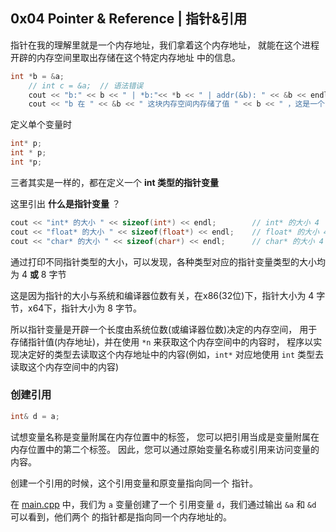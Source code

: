 ## 0x04 Pointer & Reference | 指针&引用

指针在我的理解里就是一个内存地址，我们拿着这个内存地址，
就能在这个进程开辟的内存空间里取出存储在这个特定内存地址
中的信息。

```c++
int *b = &a;
    // int c = &a;  // 语法错误
    cout << "b:" << b << " | *b:"<< *b << " | addr(&b): " << &b << endl;
    cout << "b 在 " << &b << " 这块内存空间内存储了值 " << b << " ，这是一个内存地址，这个对应的内存地址存储了：" << *b << endl << endl;
```

定义单个变量时
```c++
int* p;
int * p;
int *p;
```
三者其实是一样的，都在定义一个 **int 类型的指针变量**

这里引出 **什么是指针变量** ？
```c++
cout << "int* 的大小 " << sizeof(int*) << endl;        // int* 的大小 4
cout << "float* 的大小 " << sizeof(float*) << endl;    // float* 的大小 4
cout << "char* 的大小 " << sizeof(char*) << endl;      // char* 的大小 4
```
通过打印不同指针类型的大小，可以发现，各种类型对应的指针变量类型的大小均为 4 **或** 8 字节

这是因为指针的大小与系统和编译器位数有关，在x86(32位)下，指针大小为 4 字节，x64下，指针大小为 8 字节。

所以指针变量是开辟一个长度由系统位数(或编译器位数)决定的内存空间，
用于存储指针值(内存地址)，并在使用 `*n` 来获取这个内存空间中的内容时，
程序以实现决定好的类型去读取这个内存地址中的内容(例如，`int*` 对应地使用 `int` 类型去读取这个内存空间中的内容)

### 创建引用
```c++
int& d = a;
```

试想变量名称是变量附属在内存位置中的标签，
您可以把引用当成是变量附属在内存位置中的第二个标签。
因此，您可以通过原始变量名称或引用来访问变量的内容。

创建一个引用的时候，这个引用变量和原变量指向同一个
指针。

在 [main.cpp](./main.cpp) 中，我们为 `a` 变量创建了一个
引用变量 `d`，我们通过输出 `&a` 和 `&d` 可以看到，他们两个
的指针都是指向同一个内存地址的。